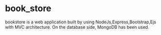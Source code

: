 # book_store
bookstore is a web application built by using NodeJs,Express,Bootstrap,Ejs with MVC architecture. On the database side, MongoDB has been used.
